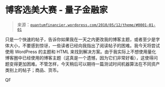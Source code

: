 <!--yml

分类：未分类

日期：2024-05-18 14:05:17

-->

# 博客选美大赛 - 量子金融家

> 来源：[`quantumfinancier.wordpress.com/2010/05/12/theme/#0001-01-01`](https://quantumfinancier.wordpress.com/2010/05/12/theme/#0001-01-01)

只是一个快速的帖子，告诉你如果我在一天之内更改我的博客主题，或者至少是字体大小，不要感到惊讶，一些读者已经向我指出了阅读帖子的困难。我今天将尝试使用 WordPress 的主题和 HTML 来找到解决方案。由于我实际上不想使用量化博客圈中已经使用的博客主题（这真是一个遗憾，因为它们非常好看），这使得问题变得更加困难。不管怎样，今天稍后可以期待一篇测试时间机器算法在不同资产类别上的帖子；商品、货币。

QF
